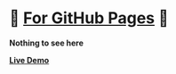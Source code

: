 # :goat: [For GitHub Pages](https://sanditzz.github.io/) :goat:
**Nothing to see here**

**[Live Demo](https://sanditzz.github.io/)**
